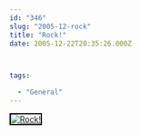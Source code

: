 ```yaml
---
id: "346"
slug: "2005-12-rock"
title: "Rock!"
date: 2005-12-22T20:35:26.000Z



tags:

  - "General"
---
```

<div class="sqs-html-content">
  <div style="float: left; margin-right: 10px; margin-bottom: 10px;"> <a href="http://www.flickr.com/photos/mclazarus/76421773/" title="Rock!"><img src="http://static.flickr.com/9/76421773_c5dcc28a00_m.jpg" alt="Rock!" style="border: solid 2px #000000;" /></a>
</div>
<p><br clear="all" /></p>
</div>
